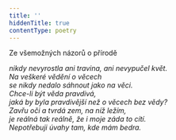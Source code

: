 ```yaml
---
title: ''
hiddenTitle: true
contentType: poetry
---
```


<section>

Ze všemožných názorů o přírodě

_nikdy nevyrostla ani travina, ani nevypučel květ.  
Na veškeré vědění o věcech  
se nikdy nedalo sáhnout jako na věci.  
Chce-li být věda pravdivá,  
jaká by byla pravdivější než o věcech bez vědy?  
Zavřu oči a tvrdá zem, na níž ležím,  
je reálná tak reálně, že i moje záda to cítí.  
Nepotřebuji úvahy tam, kde mám bedra._

</section>
